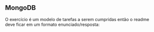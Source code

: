 ## MongoDB
O exercício é um modelo de tarefas a serem cumpridas então o
readme deve ficar em um formato enunciado/resposta: